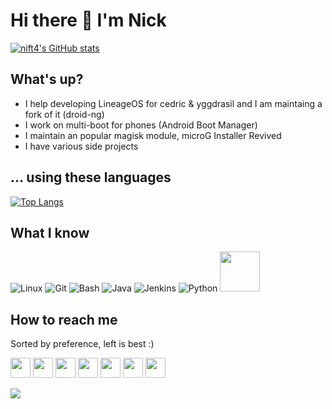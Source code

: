 # Hi there 👋 I'm Nick
[![nift4's GitHub stats](https://github-readme-stats.vercel.app/api?username=nift4&show_icons=true&include_all_commits=true&theme=tokyonight)](https://github.com/nift4)
## What's up?
- I help developing LineageOS for cedric & yggdrasil and I am maintaing a fork of it (droid-ng)
- I work on multi-boot for phones (Android Boot Manager)
- I maintain an popular magisk module, microG Installer Revived
- I have various side projects
## ... using these languages
[![Top Langs](https://github-readme-stats.vercel.app/api/top-langs/?username=nift4&layout=compact&langs_count=10&theme=tokyonight)](https://github.com/nift4?tab=repositories)

## What I know
![Linux](https://www.vectorlogo.zone/logos/linux/linux-icon.svg)
![Git](https://www.vectorlogo.zone/logos/git-scm/git-scm-icon.svg)
![Bash](https://www.vectorlogo.zone/logos/gnu_bash/gnu_bash-icon.svg)
![Java](https://www.vectorlogo.zone/logos/java/java-icon.svg)
![Jenkins](https://www.vectorlogo.zone/logos/jenkins/jenkins-icon.svg)
![Python](https://www.vectorlogo.zone/logos/python/python-icon.svg)
<img src="https://upload.wikimedia.org/wikipedia/commons/1/18/C_Programming_Language.svg" width="64">

## How to reach me
Sorted by preference, left is best :)

[<img src="https://www.vectorlogo.zone/logos/telegram/telegram-tile.svg" width="32">](https://t.me/nift4)
[<img src="https://upload.wikimedia.org/wikipedia/commons/9/99/Email_%281674%29_-_The_Noun_Project.svg" width="32">](mailto:nift4@protonmail.com)
[<img src="https://www.vectorlogo.zone/logos/reddit/reddit-tile.svg" width="32">](https://reddit.com/user/nift4)
[<img src="https://raw.githubusercontent.com/simple-icons/simple-icons/master/icons/xdadevelopers.svg" width="32">](https://forum.xda-developers.com/m/nift4.9942894/)
[<img src="https://www.vectorlogo.zone/logos/keybase/keybase-tile.svg" width="32">](https://keybase.io/nift4)
[<img src="https://www.vectorlogo.zone/logos/twitter/twitter-tile.svg" width="32">](https://twitter.com/_nift4)
[<img src="https://www.vectorlogo.zone/logos/joinmastodon/joinmastodon-tile.svg" width="32">](https://mastodon.social/@nift4)



![](https://hit.yhype.me/github/profile?user_id=36458596)
